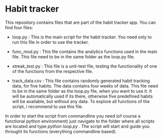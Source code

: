 # Habit tracker
This repository contains files that are part of the habit tracker app. You can find four files:

- loop.py : This is the main script for the habit tracker. You need only to run this file in order to use the tracker.

- func_mod.py : This file contains the analytics functions used in the main file. This file need to be in the same folder as the loop.py file.

- streak_test.py : This file is a unit-test file, testing the functionality of one of the functions from the respective file.

- track_data.csv : This file contains randomly generated habit tracking data, for five habits. The data contains four weeks of data. This file need to be in the same folder as the loop.py file, when you want to use it. It will be automatically used if its there, otherwise five predefined habits will be available, but without any data. To explore all functions of the script, i recommend to use this file.

In order to start the script from commandline you need (of course a functional python environment) just navigate to the folder where all scripts are located and type *python loop.py* . The script will start and guide you throught its functions (everything commandline based).
